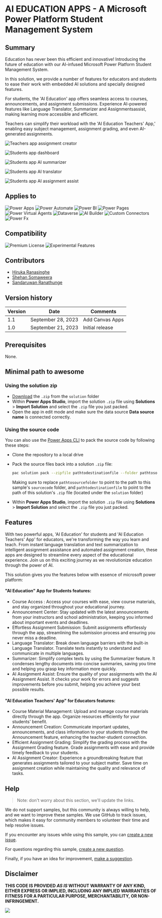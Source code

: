 # AI EDUCATION APPS - A Microsoft Power Platform Student Management System


## Summary

Education has never been this efficient and innovative! Introducing the future of education with our AI-infused Microsoft Power Platform Student Management System. 

In this solution, we provide a number of features for educators and students to ease their work with embedded AI solutions and specially designed features.

For students, the 'AI Education' app offers seamless access to courses, announcements, and assignment submissions. Experience AI-powered features like Language Translator, Summarizer and Assignmentsassist, making learning more accessible and efficient.

Teachers can simplify their workload with the 'AI Education Teachers' App,' enabling easy subject management, assignment grading, and even AI-generated assignments.


![Teachers app assignment creator](assets/teachers_app_assignment_creator.png)

![Students app dashboard](assets/students_app_dashboard.png)

![Students app AI summarizer](assets/students_app_summarizer.png)

![Students app AI translator](assets/student_ai_translator.png)

![Students app AI assignment assist](assets/students_app_assignment_assist.png)

## Applies to


![Power Apps](https://img.shields.io/badge/Power%20Apps-Yes-green "Yes")
![Power Automate](https://img.shields.io/badge/Power%20Automate-No-red "No")
![Power BI](https://img.shields.io/badge/Power%20BI-No-red "No")
![Power Pages](https://img.shields.io/badge/Power%20Pages-No-red "No")
![Power Virtual Agents](https://img.shields.io/badge/Power%20Virtual%20Agents-No-red "No")
![Dataverse](https://img.shields.io/badge/Dataverse-Yes-green "Yes")
![AI Builder](https://img.shields.io/badge/AI%20Builder-No-red "No")
![Custom Connectors](https://img.shields.io/badge/Custom%20Connectors-Yes-green "Yes")
![Power Fx](https://img.shields.io/badge/Power%20Fx-Yes-green "Yes")

## Compatibility

<!--
Update the compatibility below.

If a premium license is not required and there are no experimental features used in your solution:
![Premium License](https://img.shields.io/badge/Premium%20License-Not%20Required-red.svg "Premium license not required")
![Experimental Features](https://img.shields.io/badge/Experimental%20Features-No-red.svg "Does not rely on experimental features")

If a premium license is required and there are experimental features used in your solution:
![Premium License](https://img.shields.io/badge/Premium%20License-Required-green.svg "Premium license required")
![Experimental Features](https://img.shields.io/badge/Experimental%20Features-Yes-green.svg "Does rely on experimental features")

Don't worry if you're unsure about the compatibility matrix above. We'll verify it when we approve the PR. 
-->

![Premium License](https://img.shields.io/badge/Premium%20License-Not%20Required-red.svg "Premium license not required")
![Experimental Features](https://img.shields.io/badge/Experimental%20Features-No-red.svg "Does not rely on experimental features")

## Contributors
<!--
We use this section to recognize and promote your contributions. Please provide one author per line -- even if you worked together on it.

We'll only use the info you provided here. Make sure to include your full name, not just your GitHub username.

Provide a link to your GitHub profile to help others find more cool things you have done. The only link we'll accept is a link to your GitHub profile.

If you want to provide links to your social media, blog, and employer name, make sure to update your GitHub profile.
-->

* [Hiruka Ranasinghe](https://github.com/apprauHiruka)
* [Shehan Somaweera](https://github.com/apprauShehan)
* [Sandaruwan Ranathunge](https://github.com/SandaruwanR)

## Version history

Version|Date|Comments
-------|----|--------
1.1|September 28, 2023|Add Canvas Apps
1.0|September 21, 2023|Initial release

## Prerequisites
None.
<!--
Any special pre-requisites? Include any lists, permissions, offerings to the demo gods, or whatever else needs to be done for this sample to work.

Please describe the steps to configure the pre-requisites. Feel free to add screen shots, but make sure that there is a text description of the steps to perform.
 
-->

## Minimal path to awesome

<!-- 
PRO TIP:

For commands, use the `code syntax`

For button labels, page names, dialog names, etc. as they appear on the screen, use **Bold**

Don't use "click", use "select" or "use"

As tempting as it may be, don't just use images to describe the steps. Let's be as inclusive as possible and think about accessibility.

-->

### Using the solution zip

* [Download](./solution/solution.zip) the `.zip` from the `solution` folder
* Within **Power Apps Studio**, import the solution `.zip` file using **Solutions** > **Import Solution** and select the `.zip` file you just packed.
* Open the app in edit mode and make sure the data source **Data source name** is connected correctly.

### Using the source code

You can also use the [Power Apps CLI](https://docs.microsoft.com/powerapps/developer/data-platform/powerapps-cli) to pack the source code by following these steps:

* Clone the repository to a local drive
* Pack the source files back into a solution `.zip` file:

  ```bash
  pac solution pack --zipfile pathtodestinationfile --folder pathtosourcefolder --processCanvasApps
  ```

  Making sure to replace `pathtosourcefolder` to point to the path to this sample's `sourcecode` folder, and `pathtodestinationfile` to point to the path of this solution's `.zip` file (located under the `solution` folder)
* Within **Power Apps Studio**, import the solution `.zip` file using **Solutions** > **Import Solution** and select the `.zip` file you just packed.

## Features

With two powerful apps, 'AI Education' for students and 'AI Education Teachers' App' for educators, we're transforming the way you learn and teach. From instant language translation and text summarization to intelligent assignment assistance and automated assignment creation, these apps are designed to streamline every aspect of the educational experience. Join us on this exciting journey as we revolutionize education through the power of AI.

This solution gives you the features below with essence of microsoft power platform:

#### "AI Education" App for Students features:

* Course Access : Access your courses with ease, view course materials, and stay organized throughout your educational journey.
* Announcement Center: Stay updated with the latest announcements from your instructors and school administration, keeping you informed about important events and deadlines.
* Effortless Assignment Submission: Submit assignments effortlessly through the app, streamlining the submission process and ensuring you never miss a deadline.
* Language Translator: Break down language barriers with the built-in Language Translator. Translate texts instantly to understand and communicate in multiple languages.
* Summarizer: Simplify complex texts by using the Summarizer feature. It condenses lengthy documents into concise summaries, saving you time and helping you grasp key information more quickly.
* AI Assignment Assist: Ensure the quality of your assignments with the AI Assignment Assist. It checks your work for errors and suggests improvements before you submit, helping you achieve your best possible results.

#### "AI Education Teachers' App" for Educators features:

* Course Material Management: Upload and manage course materials directly through the app. Organize resources efficiently for your students' benefit.
* Announcement Creation: Communicate important updates, announcements, and class information to your students through the Announcement feature, enhancing the teacher-student connection.
* Efficient Assignment Grading: Simplify the grading process with the Assignment Grading feature. Grade assignments with ease and provide timely feedback to your students.
* AI Assignment Creator: Experience a groundbreaking feature that generates assignments tailored to your subject matter. Save time on assignment creation while maintaining the quality and relevance of tasks.

<!--
Note that better pictures and documentation will increase the sample usage and the value you are providing for others. Thanks for your submissions in advance! You rock ❤.
-->

<!--
RESERVED FOR REPO MAINTAINERS

We'll add the video from the community call recording here

## Video

[![YouTube video title](./assets/video-thumbnail.jpg)](https://www.youtube.com/watch?v=XXXXX "YouTube video title")
-->

## Help

<!--
You can just search and replace this page with the following values:

Search for:
YOUR-SOLUTION-NAME

Replace with your sample folder name. E.g.: my-cool-sample

Search for:
@YOURGITHUBUSERNAME

Replace with your GitHub username, prefixed with an "@". If you have more than one author, use %20 to separate them, making sure t0 prefix everyone's username individually with an "@".

Example:
@hugoabernier

Or:
@hugoabernier%20@VesaJuvonen%20@PopWarner
-->

> Note: don't worry about this section, we'll update the links.

We do not support samples, but this community is always willing to help, and we want to improve these samples. We use GitHub to track issues, which makes it easy for  community members to volunteer their time and help resolve issues.

If you encounter any issues while using this sample, you can [create a new issue](https://github.com/pnp/powerapps-samples/issues/new?assignees=&labels=Needs%3A+Triage+%3Amag%3A%2Ctype%3Abug-suspected&template=bug-report.yml&sample=YOURSAMPLENAME&authors=@YOURGITHUBUSERNAME&title=YOURSAMPLENAME%20-%20).

For questions regarding this sample, [create a new question](https://github.com/pnp/powerapps-samples/issues/new?assignees=&labels=Needs%3A+Triage+%3Amag%3A%2Ctype%3Abug-suspected&template=question.yml&sample=YOURSAMPLENAME&authors=@YOURGITHUBUSERNAME&title=YOURSAMPLENAME%20-%20).

Finally, if you have an idea for improvement, [make a suggestion](https://github.com/pnp/powerapps-samples/issues/new?assignees=&labels=Needs%3A+Triage+%3Amag%3A%2Ctype%3Abug-suspected&template=suggestion.yml&sample=YOURSAMPLENAME&authors=@YOURGITHUBUSERNAME&title=YOURSAMPLENAME%20-%20).

## Disclaimer

**THIS CODE IS PROVIDED *AS IS* WITHOUT WARRANTY OF ANY KIND, EITHER EXPRESS OR IMPLIED, INCLUDING ANY IMPLIED WARRANTIES OF FITNESS FOR A PARTICULAR PURPOSE, MERCHANTABILITY, OR NON-INFRINGEMENT.**

<img src="https://m365-visitor-stats.azurewebsites.net/powerplatform-samples/samples/YOUR-SOLUTION-NAME" />
